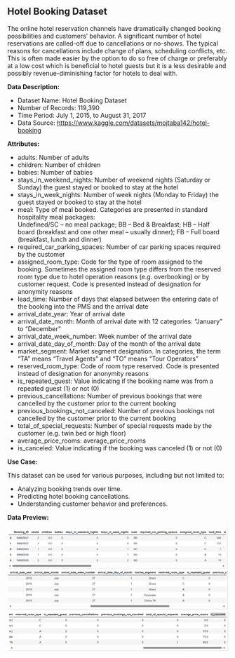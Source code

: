 ## Hotel Booking Dataset

The online hotel reservation channels have dramatically changed booking possibilities and customers’ behavior. A significant number of hotel reservations are called-off due to cancellations or no-shows. The typical reasons for cancellations include change of plans, scheduling conflicts, etc. This is often made easier by the option to do so free of charge or preferably at a low cost which is beneficial to hotel guests but it is a less desirable and possibly revenue-diminishing factor for hotels to deal with.

**Data Description:**

- Dataset Name: Hotel Booking Dataset
- Number of Records: 119,390
- Time Period: July 1, 2015, to August 31, 2017
- Data Source: https://www.kaggle.com/datasets/mojtaba142/hotel-booking

**Attributes:**

- adults: Number of adults
- children: Number of children
- babies: Number of babies
- stays_in_weekend_nights: Number of weekend nights (Saturday or Sunday) the guest stayed or booked to stay at the hotel
- stays_in_week_nights: Number of week nights (Monday to Friday) the guest stayed or booked to stay at the hotel
- meal: Type of meal booked. Categories are presented in standard hospitality meal packages:	
        Undefined/SC – no meal package;
        BB – Bed & Breakfast;
        HB – Half board (breakfast and one other meal – usually dinner);
        FB – Full board (breakfast, lunch and dinner)
- required_car_parking_spaces: Number of car parking spaces required by the customer
- assigned_room_type: Code for the type of room assigned to the booking. Sometimes the assigned room type differs from the      reserved room type due to hotel operation reasons (e.g. overbooking) or by customer request. Code is presented instead of designation for anonymity reasons
- lead_time: Number of days that elapsed between the entering date of the booking into the PMS and the arrival date
- arrival_date_year: Year of arrival date
- arrival_date_month: Month of arrival date with 12 categories: “January” to “December”
- arrival_date_week_number: Week number of the arrival date
- arrival_date_day_of_month: Day of the month of the arrival date
- market_segment: Market segment designation. In categories, the term “TA” means “Travel Agents” and “TO” means “Tour Operators”
- reserved_room_type: Code of room type reserved. Code is presented instead of designation for anonymity reasons
- is_repeated_guest: Value indicating if the booking name was from a repeated guest (1) or not (0)
- previous_cancellations: Number of previous bookings that were cancelled by the customer prior to the current booking
- previous_bookings_not_canceled: Number of previous bookings not cancelled by the customer prior to the current booking
- total_of_special_requests: Number of special requests made by the customer (e.g. twin bed or high floor)
- average_price_rooms: average_price_rooms
- is_canceled: Value indicating if the booking was canceled (1) or not (0)

**Use Case:**

This dataset can be used for various purposes, including but not limited to:

- Analyzing booking trends over time.
- Predicting hotel booking cancellations.
- Understanding customer behavior and preferences.


**Data Preview:**

![Image1](image.png)
![Image2](image-1.png)
![Image3](image-2.png)






